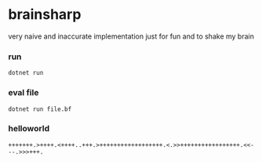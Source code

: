 # brainsharp

very naive and inaccurate implementation just for fun and to shake my brain 

### run
    dotnet run

### eval file
    dotnet run file.bf

### helloworld 
    +++++++.>++++.<++++..+++.>++++++++++++++++++.<.>>+++++++++++++++++.<<---.>>>+++.